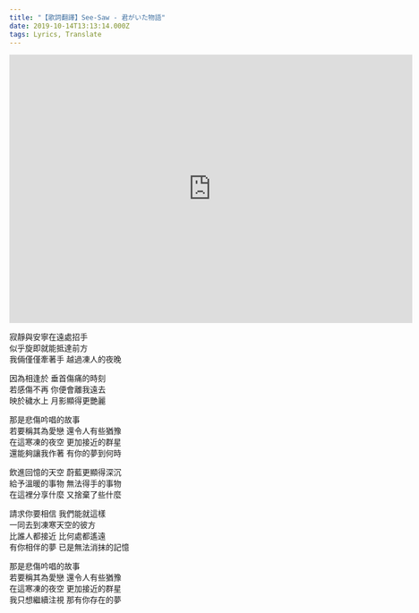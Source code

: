 ```yaml
---
title: "【歌詞翻譯】See-Saw - 君がいた物語"
date: 2019-10-14T13:13:14.000Z
tags: Lyrics, Translate
---
```


<iframe width="720" height="480" src="https://www.youtube.com/embed/_KG3VM-Ud5k" frameborder="0" allow="accelerometer; autoplay; clipboard-write; encrypted-media; gyroscope; picture-in-picture" allowfullscreen></iframe>

寂靜與安寧在遠處招手
<br>似乎旋即就能抵達前方
<br>我倆僅僅牽著手 越過凍人的夜晚

因為相逢於 垂首傷痛的時刻
<br>若感傷不再 你便會離我遠去
<br>映於穢水上 月影顯得更艷麗

那是悲傷吟唱的故事
<br>若要稱其為愛戀 還令人有些猶豫
<br>在這寒凍的夜空 更加接近的群星
<br>還能夠讓我作著 有你的夢到何時

飲進回憶的天空 蔚藍更顯得深沉
<br>給予溫暖的事物 無法得手的事物
<br>在這裡分享什麼 又捨棄了些什麼

請求你要相信 我們能就這樣
<br>一同去到凍寒天空的彼方
<br>比誰人都接近 比何處都遙遠
<br>有你相伴的夢 已是無法消抹的記憶

那是悲傷吟唱的故事
<br>若要稱其為愛戀 還令人有些猶豫
<br>在這寒凍的夜空 更加接近的群星
<br>我只想繼續注視 那有你存在的夢
